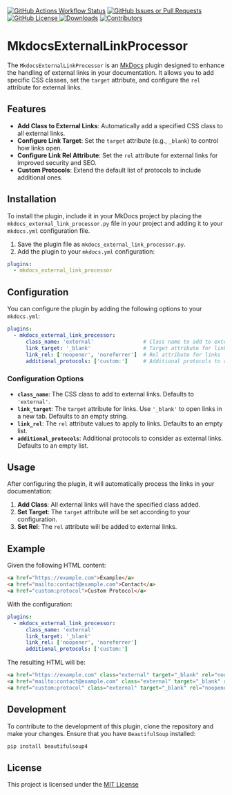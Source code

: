 [![GitHub Actions Workflow Status](https://img.shields.io/github/actions/workflow/status/StellarWolfEntertainment/mkdocs_external_link_processor/.github%2Fworkflows%2Fworkflow.yml)](https://github.com/StellarWolfEntertainment/mkdocs_external_link_processor/actions/workflows/workflow.yml)
[![GitHub Issues or Pull Requests](https://img.shields.io/github/issues/StellarWolfEntertainment/mkdocs_external_link_processor)](https://github.com/StellarWolfEntertainment/mkdocs_external_link_processor/issues)
[![GitHub License](https://img.shields.io/github/license/StellarWolfEntertainment/mkdocs_external_link_processor)
](LICENSE.md)
[![Downloads](https://img.shields.io/github/downloads/StellarWolfEntertainment/mkdocs_external_link_processor/total)](https://github.com/StellarWolfEntertainment/mkdocs_external_link_processor/releases)
[![Contributors](https://img.shields.io/github/contributors/StellarWolfEntertainment/mkdocs_external_link_processor)](https://github.com/StellarWolfEntertainment/mkdocs_external_link_processor/graphs/contributors)




# MkdocsExternalLinkProcessor

The `MkdocsExternalLinkProcessor` is an [MkDocs](https://mkdocs.org) plugin designed to enhance the handling of external links in your documentation. It allows you to add specific CSS classes, set the `target` attribute, and configure the `rel` attribute for external links.

## Features

- **Add Class to External Links**: Automatically add a specified CSS class to all external links.
- **Configure Link Target**: Set the `target` attribute (e.g., `_blank`) to control how links open.
- **Configure Link Rel Attribute**: Set the `rel` attribute for external links for improved security and SEO.
- **Custom Protocols**: Extend the default list of protocols to include additional ones.

## Installation

To install the plugin, include it in your MkDocs project by placing the `mkdocs_external_link_processor.py` file in your project and adding it to your `mkdocs.yml` configuration file.

1. Save the plugin file as `mkdocs_external_link_processor.py`.
2. Add the plugin to your `mkdocs.yml` configuration:
```yaml
plugins:
  - mkdocs_external_link_processor
```

## Configuration

You can configure the plugin by adding the following options to your `mkdocs.yml`:

```yaml
plugins:
  - mkdocs_external_link_processor:
      class_name: 'external'                # Class name to add to external links
      link_target: '_blank'                 # Target attribute for links
      link_rel: ['noopener', 'noreferrer']  # Rel attribute for links
      additional_protocols: ['custom:']     # Additional protocols to consider as external
```

### Configuration Options

- **`class_name`**: The CSS class to add to external links. Defaults to `'external'`.
- **`link_target`**: The `target` attribute for links. Use `'_blank'` to open links in a new tab. Defaults to an empty string.
- **`link_rel`**: The `rel` attribute values to apply to links. Defaults to an empty list.
- **`additional_protocols`**: Additional protocols to consider as external links. Defaults to an empty list.

## Usage

After configuring the plugin, it will automatically process the links in your documentation:

1. **Add Class**: All external links will have the specified class added.
2. **Set Target**: The `target` attribute will be set according to your configuration.
3. **Set Rel**: The `rel` attribute will be added to external links.

## Example

Given the following HTML content:

```html
<a href="https://example.com">Example</a>
<a href="mailto:contact@example.com">Contact</a>
<a href="custom:protocol">Custom Protocol</a>
```

With the configuration:

```yaml
plugins:
  - mkdocs_external_link_processor:
      class_name: 'external'
      link_target: '_blank'
      link_rel: ['noopener', 'noreferrer']
      additional_protocols: ['custom:']
```

The resulting HTML will be:

```html
<a href="https://example.com" class="external" target="_blank" rel="noopener noreferrer">Example</a>
<a href="mailto:contact@example.com" class="external" target="_blank" rel="noopener noreferrer">Contact</a>
<a href="custom:protocol" class="external" target="_blank" rel="noopener noreferrer">Custom Protocol</a>
```

## Development

To contribute to the development of this plugin, clone the repository and make your changes. Ensure that you have `BeautifulSoup` installed:

```bash
pip install beautifulsoup4
```

## License

This project is licensed under the [MIT License](LICENSE.md)
